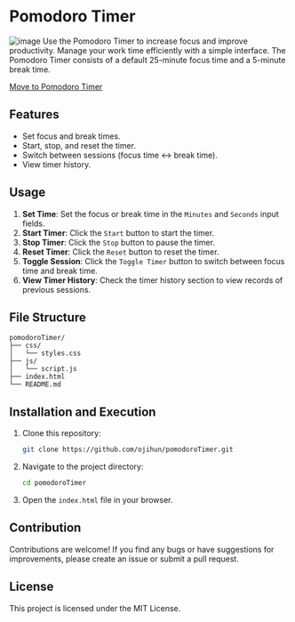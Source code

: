 # Pomodoro Timer
![image](https://github.com/user-attachments/assets/32982c8e-ec73-487c-9802-f9473f165ae7)
Use the Pomodoro Timer to increase focus and improve productivity. Manage your work time efficiently with a simple interface.
The Pomodoro Timer consists of a default 25-minute focus time and a 5-minute break time.

[Move to Pomodoro Timer](https://saramjh.github.io/pomodorotimerEN/)

## Features

- Set focus and break times.
- Start, stop, and reset the timer.
- Switch between sessions (focus time ↔ break time).
- View timer history.

## Usage

1. **Set Time**: Set the focus or break time in the `Minutes` and `Seconds` input fields.
2. **Start Timer**: Click the `Start` button to start the timer.
3. **Stop Timer**: Click the `Stop` button to pause the timer.
4. **Reset Timer**: Click the `Reset` button to reset the timer.
5. **Toggle Session**: Click the `Toggle Timer` button to switch between focus time and break time.
6. **View Timer History**: Check the timer history section to view records of previous sessions.

## File Structure

```
pomodoroTimer/
├── css/
│   └── styles.css
├── js/
│   └── script.js
├── index.html
└── README.md
```

## Installation and Execution

1. Clone this repository:
   ```bash
   git clone https://github.com/ojihun/pomodoroTimer.git
   ```
2. Navigate to the project directory:
   ```bash
   cd pomodoroTimer
   ```
3. Open the `index.html` file in your browser.

## Contribution

Contributions are welcome! If you find any bugs or have suggestions for improvements, please create an issue or submit a pull request.

## License

This project is licensed under the MIT License.
